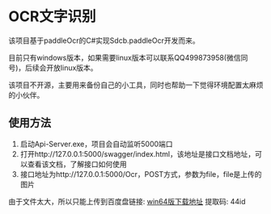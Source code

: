 # OCR文字识别

该项目基于paddleOcr的C#实现Sdcb.paddleOcr开发而来。

目前只有windows版本，如果需要linux版本可以联系QQ499873958(微信同号)，后续会开放linux版本。

该项目不开源，主要用来备份自己的小工具，同时也帮助一下觉得环境配置太麻烦的小伙伴。

## 使用方法
1. 启动Api-Server.exe，项目会自动监听5000端口
2. 打开http://127.0.0.1:5000/swagger/index.html，该地址是接口文档地址，可以查看该文档，了解接口如何使用
3. 接口地址为http://127.0.0.1:5000/Ocr，POST方式，参数为file，file是上传的图片


由于文件太大，所以只能上传到百度盘链接: [win64版下载地址](https://pan.baidu.com/s/1_jR3JWcGsxzzm8IPP7Ss-A) 提取码: 44id 